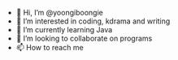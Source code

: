 - 👋 Hi, I’m @yoongiboongie
- 👀 I’m interested in coding, kdrama and writing
- 🌱 I’m currently learning Java
- 💞️ I’m looking to collaborate on programs
- 📫 How to reach me 

<!---
yoongiboongie/yoongiboongie is a ✨ special ✨ repository because its `README.md` (this file) appears on your GitHub profile.
You can click the Preview link to take a look at your changes.
--->
